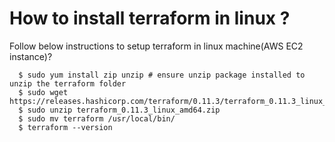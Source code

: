 # How to install terraform in linux ? 

Follow below instructions to setup terraform in linux machine(AWS EC2 instance)?

```
  $ sudo yum install zip unzip # ensure unzip package installed to unzip the terraform folder
  $ sudo wget https://releases.hashicorp.com/terraform/0.11.3/terraform_0.11.3_linux_amd64.zip
  $ sudo unzip terraform_0.11.3_linux_amd64.zip
  $ sudo mv terraform /usr/local/bin/
  $ terraform --version
```
